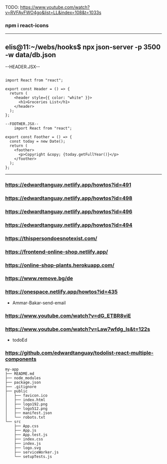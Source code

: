 TODO:
 https://www.youtube.com/watch?v=RVFAyFWO4go&list=LL&index=108&t=1033s
### npm i react-icons

---

elis@11:~/webs/hooks$ npx json-server -p 3500 -w data/db.json
---

--HEADER.JSX--
```

import React from "react";

export const Header = () => {
  return (
    <header style={{ color: "white" }}>
      <h1>Groceries List</h1>
    </header>
  );
};

--FOOTHER.JSX--
    import React from "react";

export const Foother = () => {
  const today = new Date();
  return (
    <foother>
      <p>Copyright &copy; {today.getFullYear()}</p>
    </foother>
  );
};
```

---
### https://edwardtanguay.netlify.app/howtos?id=491
### https://edwardtanguay.netlify.app/howtos?id=498
### https://edwardtanguay.netlify.app/howtos?id=496
### https://edwardtanguay.netlify.app/howtos?id=494
### https://thispersondoesnotexist.com/
### https://frontend-online-shop.netlify.app/
### https://online-shop-plants.herokuapp.com/
### https://www.remove.bg/de
### https://onespace.netlify.app/howtos?id=435
- Ammar-Bakar-send-email
### https://www.youtube.com/watch?v=dG_ETBR8viE
### https://www.youtube.com/watch?v=Law7wfdg_ls&t=122s
- todoEd
### https://github.com/edwardtanguay/todolist-react-multiple-components


```
my-app
├── README.md
├── node_modules
├── package.json
├── .gitignore
├── public
│   ├── favicon.ico
│   ├── index.html
│   ├── logo192.png
│   ├── logo512.png
│   ├── manifest.json
│   └── robots.txt
└── src
    ├── App.css
    ├── App.js
    ├── App.test.js
    ├── index.css
    ├── index.js
    ├── logo.svg
    ├── serviceWorker.js
    └── setupTests.js
    

```